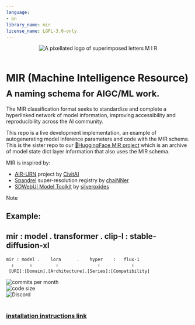 ```yaml
---
language:
- en
library_name: mir
license_name: LGPL-3.0-only
---
```


<div align="center">

<picture>
  <source media="(prefers-color-scheme: dark)" srcset="img_src/mir300_dark.png" width="50%">
  <source media="(prefers-color-scheme: light)" srcset="img_src/mir300_light.png" width="50%">
  <img alt="A pixellated logo of superimposed letters M I R",src="img_src/mir300_dark.png">
</picture><br><br>

</div>

# MIR (Machine Intelligence Resource)<br><sub>A naming schema for AIGC/ML work.</sub>


The MIR classification format seeks to standardize and complete a hyperlinked network of model information, improving accessibility and reproducibility across the AI community.<br>

This repo is a live development implementation, an example of autogenerating model inference parameters and code with the MIR schema. This is the sister repo to our [🤗HuggingFace MIR project](https://huggingface.co/darkshapes/MIR) which is an archive of model state dict layer information that also uses the MIR schema.

MIR is inspired by:
- [AIR-URN](https://github.com/civitai/civitai/wiki/AIR-%E2%80%90-Uniform-Resource-Names-for-AI) project by [CivitAI](https://civitai.com/)
- [Spandrel](https://github.com/chaiNNer-org/spandrel/blob/main/libs/spandrel/spandrel/__helpers/registry.py) super-resolution registry by [chaiNNer](https://github.com/chaiNNer-org/chaiNNer)
- [SDWebUI Model Toolkit](https://github.com/silveroxides/stable-diffusion-webui-model-toolkit-revisited) by [silveroxides](https://github.com/silveroxides)

> [!NOTE]
> ## Example:
> ## mir : model . transformer . clip-l : stable-diffusion-xl
>
>
> ```
> mir : model .    lora      .    hyper    :   flux-1
>   ↑      ↑         ↑               ↑            ↑
>  [URI]:[Domain].[Architecture].[Series]:[Compatibility]
> ```


<!-- [![Python application](https://github.com/darkshapes/MIR/actions/workflows/mir.yml/badge.svg)](https://github.com/darkshapes/MIR/actions/workflows/python-app.yml)<br> -->
![commits per month](https://img.shields.io/github/commit-activity/m/darkshapes/MIR?color=indigo)<br>
![code size](https://img.shields.io/github/languages/code-size/darkshapes/MIR?color=navy)<br>
![Discord](https://img.shields.io/discord/1266757128249675867?color=black)<br><br>


### [installation instructions link](https://github.com/darkshapes/sdbx/wiki/Develop)<br>

</div>



